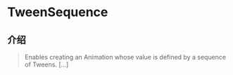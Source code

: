 # TweenSequence

## 介绍

> Enables creating an Animation whose value is defined by a sequence of Tweens. [...]
